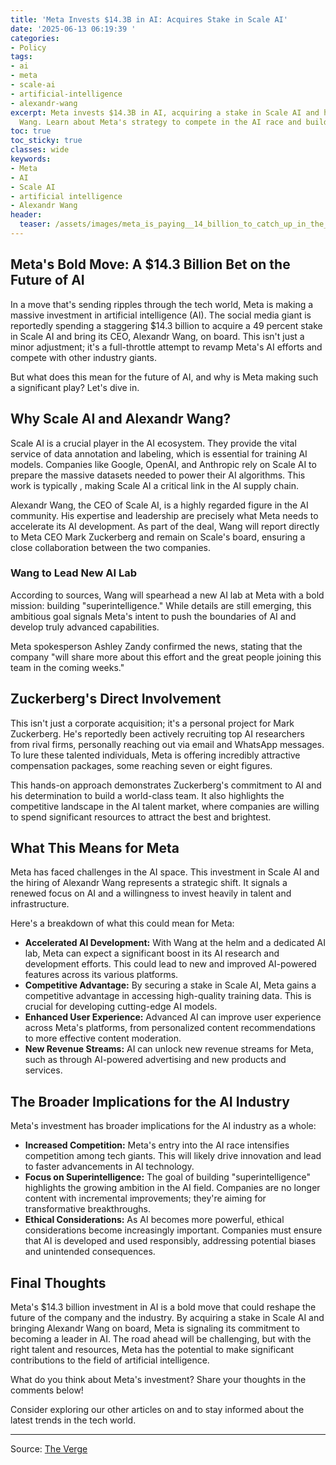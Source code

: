 ```yaml
---
title: 'Meta Invests $14.3B in AI: Acquires Stake in Scale AI'
date: '2025-06-13 06:19:39 '
categories:
- Policy
tags:
- ai
- meta
- scale-ai
- artificial-intelligence
- alexandr-wang
excerpt: Meta invests $14.3B in AI, acquiring a stake in Scale AI and hiring CEO Alexandr
  Wang. Learn about Meta's strategy to compete in the AI race and build 'superintelligence'.
toc: true
toc_sticky: true
classes: wide
keywords:
- Meta
- AI
- Scale AI
- artificial intelligence
- Alexandr Wang
header:
  teaser: /assets/images/meta_is_paying__14_billion_to_catch_up_in_the_ai_r_20250613061939.jpg
---
```


## Meta's Bold Move: A $14.3 Billion Bet on the Future of AI

In a move that's sending ripples through the tech world, Meta is making a massive investment in artificial intelligence (AI). The social media giant is reportedly spending a staggering $14.3 billion to acquire a 49 percent stake in Scale AI and bring its CEO, Alexandr Wang, on board. This isn't just a minor adjustment; it's a full-throttle attempt to revamp Meta's AI efforts and compete with other industry giants. 

But what does this mean for the future of AI, and why is Meta making such a significant play? Let's dive in.

## Why Scale AI and Alexandr Wang?

Scale AI is a crucial player in the AI ecosystem. They provide the vital service of data annotation and labeling, which is essential for training AI models. Companies like Google, OpenAI, and Anthropic rely on Scale AI to prepare the massive datasets needed to power their AI algorithms. This work is typically , making Scale AI a critical link in the AI supply chain.

Alexandr Wang, the CEO of Scale AI, is a highly regarded figure in the AI community. His expertise and leadership are precisely what Meta needs to accelerate its AI development. As part of the deal, Wang will report directly to Meta CEO Mark Zuckerberg and remain on Scale's board, ensuring a close collaboration between the two companies.

### Wang to Lead New AI Lab

According to sources, Wang will spearhead a new AI lab at Meta with a bold mission: building "superintelligence." While details are still emerging, this ambitious goal signals Meta's intent to push the boundaries of AI and develop truly advanced capabilities.

Meta spokesperson Ashley Zandy confirmed the news, stating that the company "will share more about this effort and the great people joining this team in the coming weeks."

## Zuckerberg's Direct Involvement

This isn't just a corporate acquisition; it's a personal project for Mark Zuckerberg. He's reportedly been actively recruiting top AI researchers from rival firms, personally reaching out via email and WhatsApp messages. To lure these talented individuals, Meta is offering incredibly attractive compensation packages, some reaching seven or eight figures.

This hands-on approach demonstrates Zuckerberg's commitment to AI and his determination to build a world-class team. It also highlights the competitive landscape in the AI talent market, where companies are willing to spend significant resources to attract the best and brightest.

## What This Means for Meta

Meta has faced challenges in the AI space. This investment in Scale AI and the hiring of Alexandr Wang represents a strategic shift. It signals a renewed focus on AI and a willingness to invest heavily in talent and infrastructure.

Here's a breakdown of what this could mean for Meta:

*   **Accelerated AI Development:** With Wang at the helm and a dedicated AI lab, Meta can expect a significant boost in its AI research and development efforts. This could lead to new and improved AI-powered features across its various platforms.
*   **Competitive Advantage:** By securing a stake in Scale AI, Meta gains a competitive advantage in accessing high-quality training data. This is crucial for developing cutting-edge AI models.
*   **Enhanced User Experience:** Advanced AI can improve user experience across Meta's platforms, from personalized content recommendations to more effective content moderation.
*   **New Revenue Streams:** AI can unlock new revenue streams for Meta, such as through AI-powered advertising and new products and services.

## The Broader Implications for the AI Industry

Meta's investment has broader implications for the AI industry as a whole:

*   **Increased Competition:** Meta's entry into the AI race intensifies competition among tech giants. This will likely drive innovation and lead to faster advancements in AI technology.
*   **Focus on Superintelligence:** The goal of building "superintelligence" highlights the growing ambition in the AI field. Companies are no longer content with incremental improvements; they're aiming for transformative breakthroughs.
*   **Ethical Considerations:** As AI becomes more powerful, ethical considerations become increasingly important. Companies must ensure that AI is developed and used responsibly, addressing potential biases and unintended consequences.

## Final Thoughts

Meta's $14.3 billion investment in AI is a bold move that could reshape the future of the company and the industry. By acquiring a stake in Scale AI and bringing Alexandr Wang on board, Meta is signaling its commitment to becoming a leader in AI. The road ahead will be challenging, but with the right talent and resources, Meta has the potential to make significant contributions to the field of artificial intelligence.

What do you think about Meta's investment? Share your thoughts in the comments below!

Consider exploring our other articles on  and  to stay informed about the latest trends in the tech world.

---

Source: [The Verge](https://www.theverge.com/meta/685711/meta-scale-ai-ceo-alexandr-wang)